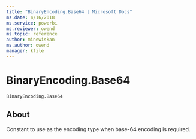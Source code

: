 ```yaml
---
title: "BinaryEncoding.Base64 | Microsoft Docs"
ms.date: 4/16/2018
ms.service: powerbi
ms.reviewer: owend
ms.topic: reference
author: minewiskan
ms.author: owend
manager: kfile
---
```

# BinaryEncoding.Base64
<code>BinaryEncoding.Base64</code>
 ## About
 Constant to use as the encoding type when base-64 encoding is required.
